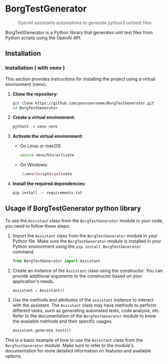 # BorgTestGenerator

> OpenAI assistants automations to generate python3 unittest files

BorgTestGenerator is a Python library that generates unit test files from Python scripts using the OpenAI API.

## Installation

### Installation ( with venv )

This section provides instructions for installing the project using a virtual environment (venv).

1. **Clone the repository:**
    ```sh
    git clone https://github.com/yourusername/BorgTestGenerator.git
    cd BorgTestGenerator
    ```

2. **Create a virtual environment:**
    ```sh
    python3 -m venv venv
    ```

3. **Activate the virtual environment:**
    - On Linux or macOS:
        ```sh
        source venv/bin/activate
        ```
    - On Windows:
        ```sh
        .\venv\Scripts\activate
        ```

4. **Install the required dependencies:**
    ```sh
    pip install -r requirements.txt
    ```


## Usage if BorgTestGenerator python library

To use the `Assistant` class from the `BorgTestGenerator` module in your code, you need to follow these steps:

1. Import the `Assistant` class from the `BorgTestGenerator` module in your Python file. Make sure the `BorgTestGenerator` module is installed in your Python environment using the `pip install BorgTestGenerator` command.

    ```python
    from BorgTestGenerator import Assistant
    ```

2. Create an instance of the `Assistant` class using the constructor. You can provide additional arguments to the constructor based on your application's needs.

    ```python
    assistant = Assistant()
    ```

3. Use the methods and attributes of the `assistant` instance to interact with the assistant. The `Assistant` class may have methods to perform different tasks, such as generating automated tests, code analysis, etc. Refer to the documentation of the `BorgTestGenerator` module to know the available methods and their specific usages.

    ```python
    assistant.generate_tests()
    ```

This is a basic example of how to use the `Assistant` class from the `BorgTestGenerator` module. Make sure to refer to the module's documentation for more detailed information on features and available options.